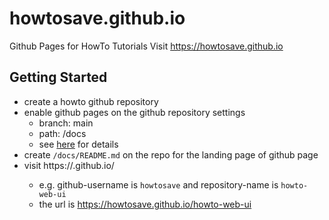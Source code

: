 # howtosave.github.io

Github Pages for HowTo Tutorials
Visit https://howtosave.github.io

## Getting Started

- create a howto github repository
- enable github pages on the github repository settings
  - branch: main
  - path: /docs
  - see [here](https://docs.github.com/en/pages) for details
- create `/docs/README.md` on the repo for the landing page of github page
- visit https://<github-username>.github.io/<repository-name>
  - e.g. github-username is `howtosave` and repository-name is `howto-web-ui`
  - the url is https://howtosave.github.io/howto-web-ui

